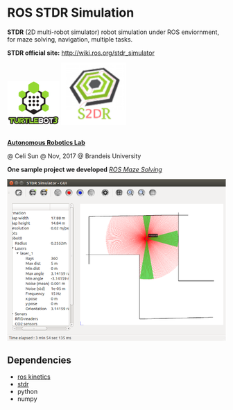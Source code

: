 # ROS STDR Simulation
**STDR** (2D multi-robot simulator) robot simulation under ROS enviornment, for maze solving, navigation, multiple tasks.

**STDR official site:** http://wiki.ros.org/stdr_simulator

<img src="https://raw.githubusercontent.com/celisun/ROS-STDR-simulation/master/src/tb3-LABEL.png" width="120"> <img src="https://raw.githubusercontent.com/celisun/ROS-STDR-simulation/master/src/stdr-LABEL.png" width="150"> 
##
**[Autonomous Robotics Lab](http://campusrover.org.s3-website-us-west-2.amazonaws.com)** 

@ Celi Sun  @ Nov, 2017  @ Brandeis University  

**One sample project we developed** *[ROS Maze Solving](http://campusrover.org.s3-website-us-west-2.amazonaws.com/content/topics/robotprojects/04_ROS_Maze.md/)*

<img src="https://raw.githubusercontent.com/celisun/ROS-STDR-simulation/master/src/Stdr-with-turtle.png" width="550">
 


## Dependencies

* [ros kinetics](http://wiki.ros.org/ROS/Installation)
* [stdr](http://wiki.ros.org/stdr_simulator/Tutorials/Set%20up%20STDR%20Simulator)
* python
* numpy




